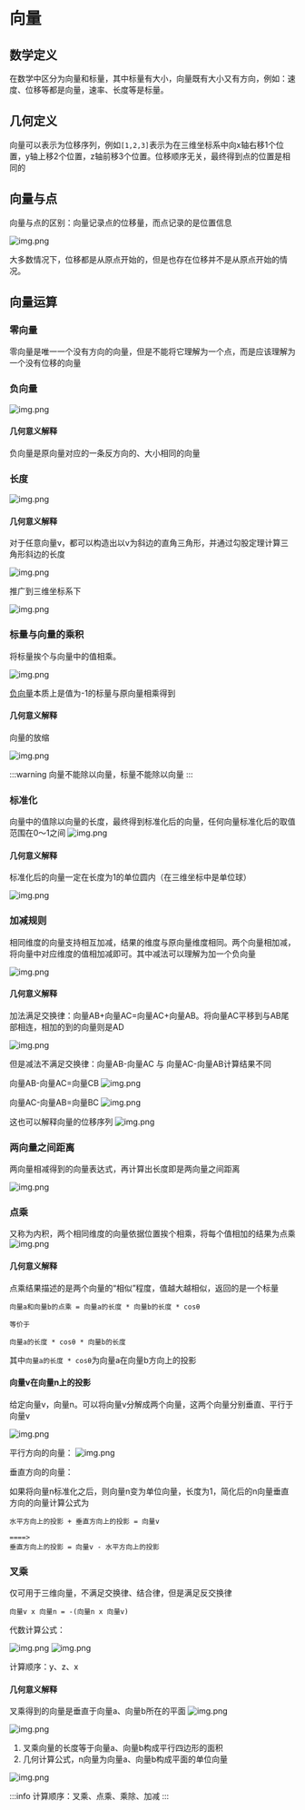 # 向量

## 数学定义

在数学中区分为向量和标量，其中标量有大小，向量既有大小又有方向，例如：速度、位移等都是向量，速率、长度等是标量。

## 几何定义

向量可以表示为位移序列，例如`[1,2,3]`表示为在三维坐标系中向x轴右移1个位置，y轴上移2个位置，z轴前移3个位置。位移顺序无关，最终得到点的位置是相同的

## 向量与点

向量与点的区别：向量记录点的位移量，而点记录的是位置信息

![img.png](/imgs/computes-course/vector-point.png)

大多数情况下，位移都是从原点开始的，但是也存在位移并不是从原点开始的情况。

## 向量运算

### 零向量

零向量是唯一一个没有方向的向量，但是不能将它理解为一个点，而是应该理解为一个没有位移的向量

### 负向量

![img.png](/imgs/computes-course/vector-negative.png)

#### 几何意义解释

负向量是原向量对应的一条反方向的、大小相同的向量

### 长度

![img.png](/imgs/computes-course/vector-length.png)

#### 几何意义解释

对于任意向量v，都可以构造出以v为斜边的直角三角形，并通过勾股定理计算三角形斜边的长度

![img.png](/imgs/computes-course/vector-length-2.png)

推广到三维坐标系下

![img.png](/imgs/computes-course/vector-length-3.png)

### 标量与向量的乘积

将标量挨个与向量中的值相乘。

![img.png](/imgs/computes-course/vector-multiply.png)

[负向量](#负向量)本质上是值为-1的标量与原向量相乘得到

#### 几何意义解释

向量的放缩

![img.png](/imgs/computes-course/vector-multiply-2.png)

:::warning
向量不能除以向量，标量不能除以向量
:::

### 标准化

向量中的值除以向量的长度，最终得到标准化后的向量，任何向量标准化后的取值范围在0～1之间
![img.png](/imgs/computes-course/vector-normalize-2.png)

#### 几何意义解释

标准化后的向量一定在长度为1的单位圆内（在三维坐标中是单位球）

![img.png](/imgs/computes-course/vector-normalize.png)

### 加减规则

相同维度的向量支持相互加减，结果的维度与原向量维度相同。两个向量相加减，将向量中对应维度的值相加减即可。其中减法可以理解为加一个负向量

![img.png](/imgs/computes-course/vector-plus-2.png)

#### 几何意义解释

加法满足交换律：向量AB+向量AC=向量AC+向量AB。将向量AC平移到与AB尾部相连，相加的到的向量则是AD

![img.png](/imgs/computes-course/vector-plus.png)

但是减法不满足交换律：向量AB-向量AC 与 向量AC-向量AB计算结果不同

向量AB-向量AC=向量CB
![img.png](/imgs/computes-course/vector-sub.png)

向量AC-向量AB=向量BC
![img.png](/imgs/computes-course/vector-sub-2.png)

这也可以解释向量的位移序列
![img.png](/imgs/computes-course/vector-sub-3.png)

### 两向量之间距离

两向量相减得到的向量表达式，再计算出长度即是两向量之间距离

![img.png](/imgs/computes-course/vector-length-1.png)

### 点乘

又称为内积，两个相同维度的向量依据位置挨个相乘，将每个值相加的结果为点乘
![img.png](/imgs/computes-course/vector-point-1.png)

#### 几何意义解释

点乘结果描述的是两个向量的“相似”程度，值越大越相似，返回的是一个标量

```text
向量a和向量b的点乘 = 向量a的长度 * 向量b的长度 * cosθ

等价于

向量a的长度 * cosθ * 向量b的长度
```

其中`向量a的长度 * cosθ`为向量a在向量b方向上的投影

#### 向量v在向量n上的投影

给定向量v，向量n。可以将向量v分解成两个向量，这两个向量分别垂直、平行于向量v

![img.png](/imgs/computes-course/vector-projection.png)

平行方向的向量：
![img.png](/imgs/computes-course/vector-projection-2.png)

垂直方向的向量：

如果将向量n标准化之后，则向量n变为单位向量，长度为1，简化后的n向量垂直方向的向量计算公式为

```text
水平方向上的投影 + 垂直方向上的投影 = 向量v

====>
垂直方向上的投影 = 向量v - 水平方向上的投影
```

### 叉乘

仅可用于三维向量，不满足交换律、结合律，但是满足反交换律

```text
向量v x 向量n = -(向量n x 向量v)
```

代数计算公式：

![img.png](/imgs/computes-course/vector-cross.png)
![img.png](/imgs/computes-course/vector-cross-2.png)

计算顺序：y、z、x

#### 几何意义解释

叉乘得到的向量是垂直于向量a、向量b所在的平面
![img.png](/imgs/computes-course/vector-cross-3.png)

![img.png](/imgs/computes-course/vector-cross-5.png)

1. 叉乘向量的长度等于向量a、向量b构成平行四边形的面积
2. 几何计算公式，n向量为向量a、向量b构成平面的单位向量

![img.png](/imgs/computes-course/vector-cross-4.png)

:::info
计算顺序：叉乘、点乘、乘除、加减
:::

